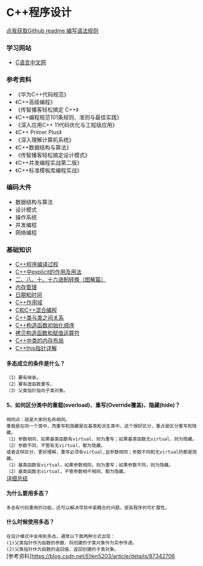# C++程序设计<br>

[点我获取Github readme 编写语法规则](https://blog.csdn.net/guodongxiaren/article/details/23690801)<br>

### 学习网站
* [C语言中文网](http://c.biancheng.net/cplus/)


### 参考资料<br>
* 《华为C++代码规范》<br>
* 《C++高级编程》<br>
* 《传智播客轻松搞定 C++》<br>
* 《C++编程规范101条规则、准则与最佳实践》<br>
* 《深入应用C++ 11代码优化与工程级应用》<br>
* 《C++ Primer Plus》<br>
* 《深入理解计算机系统》<br>
* 《C++数据结构与算法》<br>
* 《传智播客轻松搞定设计模式》<br>
* 《C++并发编程实战第二版》<br>
* 《C++标准模板库编程实战》<br>

### 编码大件
* 数据结构与算法<br>
* 设计模式<br>
* 操作系统<br>
* 并发编程<br>
* 网络编程<br>

### 基础知识
* [C++程序编译过程](https://zhuanlan.zhihu.com/p/45402323)
* [C++中explicit的作用及用法](https://blog.csdn.net/qq_36570733/article/details/100585625)
* [二、八、十、十六进制转换（图解篇）](https://www.cnblogs.com/gaizai/p/4233780.html)
* [内存管理](https://chenqx.github.io/2014/09/25/Cpp-Memory-Management/)
* [日期和时间](https://www.runoob.com/cplusplus/cpp-date-time.html)
* [C++作用域](https://zh.cppreference.com/w/cpp/language/scope)
* [C和C++混合编程](https://www.cnblogs.com/yaozhongxiao/archive/2010/09/15/1826770.html)
* [C++类与类之间关系](https://cloud.tencent.com/developer/article/1176331)
* [C++构造函数初始化顺序](https://blog.csdn.net/qq_30835655/article/details/66971183)
* [拷贝构造函数和赋值运算符](https://www.cnblogs.com/wangguchangqing/p/6141743.html)
* [C++中类的内存布局](https://www.cnblogs.com/jiaochen/p/5524335.html)
* [C++this指针详解](http://c.biancheng.net/cpp/biancheng/view/201.html)


#### 多态成立的条件是什么？<br>
`（1）要有继承。`<br>
`（2）要有虚函数重写。`<br>
`（3）父类指针指向子类对象。`<br>

#### 5、如何区分类中的重载(overload)、重写(Override覆盖)、隐藏(hide)？<br>
`相同点：就是大家的名称相同。`<br>
`重载是在同一个类中，而重写和隐藏是在基类和派生类中，这个很好区分，重点是区分重写和隐藏。`<br>
`（1）参数相同，如果基类函数有virtual，则为重写；如果基类函数无virtual，则为隐藏。`<br>
`（2）参数不同，不管有无virtual，都为隐藏。`<br>
`或者这样区分，更好理解，重写必须有virtual,且参数相同；参数不同和无virtual的都是隐藏。`<br>
`（1）基类函数有virtual，如果参数相同，则为重写；如果参数不同，则为隐藏。`<br>
`（2）基类函数无virtual，不管参数相不相同，都为隐藏。`<br>
[详细总结](https://blog.csdn.net/jixingzhong/article/details/1858943)<br>

#### 为什么要用多态？<br>
`多态有代码重用的功能，还可以解决项目中紧耦合的问题，提高程序的可扩展性。`<br>

#### 什么时候使用多态？<br>
`在设计模式中会用到多态，通常以下面两种方式出现：`<br>
`(1)父类指针作为函数的参数，将创建的子类对象作为实参传递。`<br>
`(2)父类指针作为函数的返回值，返回创建的子类对象。`<br>
[参考资料]https://blog.csdn.net/Ellen5203/article/details/87342706





